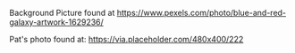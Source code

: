 Background Picture found at 
          https://www.pexels.com/photo/blue-and-red-galaxy-artwork-1629236/

Pat's photo found at:
          https://via.placeholder.com/480x400/222
